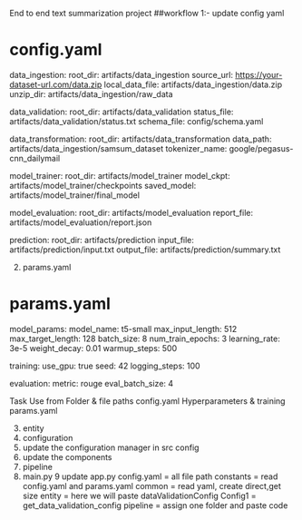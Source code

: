 End to end text summarization project 
##workflow
1:- update config yaml
# config.yaml

data_ingestion:
  root_dir: artifacts/data_ingestion
  source_url: https://your-dataset-url.com/data.zip
  local_data_file: artifacts/data_ingestion/data.zip
  unzip_dir: artifacts/data_ingestion/raw_data

data_validation:
  root_dir: artifacts/data_validation
  status_file: artifacts/data_validation/status.txt
  schema_file: config/schema.yaml

data_transformation:
  root_dir: artifacts/data_transformation
  data_path: artifacts/data_ingestion/samsum_dataset
  tokenizer_name: google/pegasus-cnn_dailymail

model_trainer:
  root_dir: artifacts/model_trainer
  model_ckpt: artifacts/model_trainer/checkpoints
  saved_model: artifacts/model_trainer/final_model

model_evaluation:
  root_dir: artifacts/model_evaluation
  report_file: artifacts/model_evaluation/report.json

prediction:
  root_dir: artifacts/prediction
  input_file: artifacts/prediction/input.txt
  output_file: artifacts/prediction/summary.txt

2. params.yaml
# params.yaml

model_params:
  model_name: t5-small
  max_input_length: 512
  max_target_length: 128
  batch_size: 8
  num_train_epochs: 3
  learning_rate: 3e-5
  weight_decay: 0.01
  warmup_steps: 500

training:
  use_gpu: true
  seed: 42
  logging_steps: 100

evaluation:
  metric: rouge
  eval_batch_size: 4


  Task	                           Use from
Folder & file paths	               config.yaml
Hyperparameters & training	       params.yaml

3. entity
4. configuration
5. update the configuration manager in src config
6. update the components
7. pipeline
8. main.py
9 update app.py
 config.yaml = all file path
 constants = read config.yaml and params.yaml
 common = read yaml, create direct,get size
 entity = here we will paste dataValidationConfig
 Config1 = get_data_validation_config
 pipeline = assign one folder and paste code








